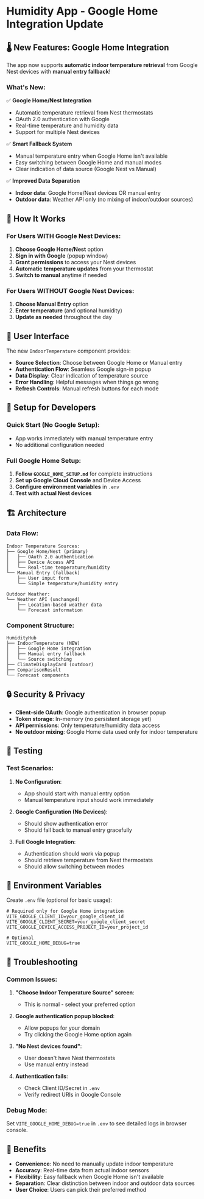 # Humidity App - Google Home Integration Update

## 🌡️ New Features: Google Home Integration

The app now supports **automatic indoor temperature retrieval** from Google Nest devices with **manual entry fallback**!

### What's New:

✅ **Google Home/Nest Integration**
- Automatic temperature retrieval from Nest thermostats
- OAuth 2.0 authentication with Google
- Real-time temperature and humidity data
- Support for multiple Nest devices

✅ **Smart Fallback System**
- Manual temperature entry when Google Home isn't available
- Easy switching between Google Home and manual modes
- Clear indication of data source (Google Nest vs Manual)

✅ **Improved Data Separation**
- **Indoor data**: Google Home/Nest devices OR manual entry
- **Outdoor data**: Weather API only (no mixing of indoor/outdoor sources)

## 🚀 How It Works

### For Users WITH Google Nest Devices:

1. **Choose Google Home/Nest** option
2. **Sign in with Google** (popup window)
3. **Grant permissions** to access your Nest devices
4. **Automatic temperature updates** from your thermostat
5. **Switch to manual** anytime if needed

### For Users WITHOUT Google Nest Devices:

1. **Choose Manual Entry** option
2. **Enter temperature** (and optional humidity)
3. **Update as needed** throughout the day

## 📱 User Interface

The new `IndoorTemperature` component provides:

- **Source Selection**: Choose between Google Home or Manual entry
- **Authentication Flow**: Seamless Google sign-in popup
- **Data Display**: Clear indication of temperature source
- **Error Handling**: Helpful messages when things go wrong
- **Refresh Controls**: Manual refresh buttons for each mode

## 🔧 Setup for Developers

### Quick Start (No Google Setup):
- App works immediately with manual temperature entry
- No additional configuration needed

### Full Google Home Setup:
1. **Follow `GOOGLE_HOME_SETUP.md`** for complete instructions
2. **Set up Google Cloud Console** and Device Access
3. **Configure environment variables** in `.env`
4. **Test with actual Nest devices**

## 🏗️ Architecture

### Data Flow:
```
Indoor Temperature Sources:
├── Google Home/Nest (primary)
│   ├── OAuth 2.0 authentication
│   ├── Device Access API
│   └── Real-time temperature/humidity
└── Manual Entry (fallback)
    ├── User input form
    └── Simple temperature/humidity entry

Outdoor Weather:
└── Weather API (unchanged)
    ├── Location-based weather data
    └── Forecast information
```

### Component Structure:
```
HumidityHub
├── IndoorTemperature (NEW)
│   ├── Google Home integration
│   ├── Manual entry fallback
│   └── Source switching
├── ClimateDisplayCard (outdoor)
├── ComparisonResult
└── Forecast components
```

## 🔒 Security & Privacy

- **Client-side OAuth**: Google authentication in browser popup
- **Token storage**: In-memory (no persistent storage yet)
- **API permissions**: Only temperature/humidity data access
- **No outdoor mixing**: Google Home data used only for indoor temperature

## 🧪 Testing

### Test Scenarios:

1. **No Configuration**: 
   - App should start with manual entry option
   - Manual temperature input should work immediately

2. **Google Configuration (No Devices)**:
   - Should show authentication error
   - Should fall back to manual entry gracefully

3. **Full Google Integration**:
   - Authentication should work via popup
   - Should retrieve temperature from Nest thermostats
   - Should allow switching between modes

## 📝 Environment Variables

Create `.env` file (optional for basic usage):

```env
# Required only for Google Home integration
VITE_GOOGLE_CLIENT_ID=your_google_client_id
VITE_GOOGLE_CLIENT_SECRET=your_google_client_secret  
VITE_GOOGLE_DEVICE_ACCESS_PROJECT_ID=your_project_id

# Optional
VITE_GOOGLE_HOME_DEBUG=true
```

## 🚨 Troubleshooting

### Common Issues:

1. **"Choose Indoor Temperature Source" screen**:
   - This is normal - select your preferred option

2. **Google authentication popup blocked**:
   - Allow popups for your domain
   - Try clicking the Google Home option again

3. **"No Nest devices found"**:
   - User doesn't have Nest thermostats
   - Use manual entry instead

4. **Authentication fails**:
   - Check Client ID/Secret in `.env`
   - Verify redirect URIs in Google Console

### Debug Mode:

Set `VITE_GOOGLE_HOME_DEBUG=true` in `.env` to see detailed logs in browser console.

## 🎯 Benefits

- **Convenience**: No need to manually update indoor temperature
- **Accuracy**: Real-time data from actual indoor sensors
- **Flexibility**: Easy fallback when Google Home isn't available
- **Separation**: Clear distinction between indoor and outdoor data sources
- **User Choice**: Users can pick their preferred method
